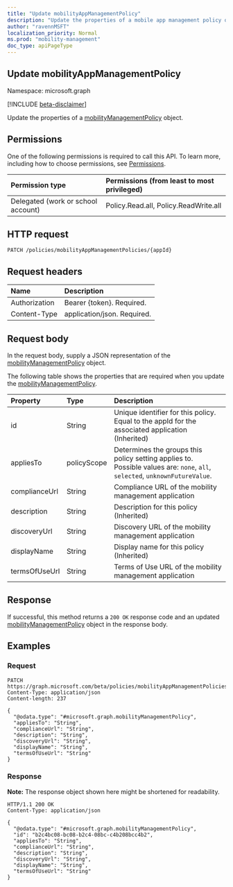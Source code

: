 ```yaml
---
title: "Update mobilityAppManagementPolicy"
description: "Update the properties of a mobile app management policy object."
author: "ravennMSFT"
localization_priority: Normal
ms.prod: "mobility-management"
doc_type: apiPageType
---
```


## Update mobilityAppManagementPolicy

Namespace: microsoft.graph

[!INCLUDE [beta-disclaimer](../../includes/beta-disclaimer.md)]

Update the properties of a [mobilityManagementPolicy](../resources/mobilitymanagementpolicy.md) object.

## Permissions

One of the following permissions is required to call this API. To learn more, including how to choose permissions, see [Permissions](/graph/permissions-reference).

|Permission type|Permissions (from least to most privileged)|
|:---|:---|
|Delegated (work or school account)|Policy.Read.all, Policy.ReadWrite.all|

## HTTP request

<!-- {
  "blockType": "ignored"
}
-->

``` http
PATCH /policies/mobilityAppManagementPolicies/{appId}
```

## Request headers

|Name|Description|
|:---|:---|
|Authorization|Bearer {token}. Required.|
|Content-Type|application/json. Required.|

## Request body

In the request body, supply a JSON representation of the [mobilityManagementPolicy](../resources/mobilitymanagementpolicy.md) object.

The following table shows the properties that are required when you update the [mobilityManagementPolicy](../resources/mobilitymanagementpolicy.md).

|Property|Type|Description|
|:---|:---|:---|
|id|String|Unique identifier for this policy. Equal to the appId for the associated application (Inherited)|
|appliesTo|policyScope|Determines the groups this policy setting applies to. Possible values are: `none`, `all`, `selected`, `unknownFutureValue`.|
|complianceUrl|String|Compliance URL of the mobility management application|
|description|String|Description for this policy (Inherited)|
|discoveryUrl|String|Discovery URL of the mobility management application|
|displayName|String|Display name for this policy (Inherited)|
|termsOfUseUrl|String|Terms of Use URL of the mobility management application|

## Response

If successful, this method returns a `200 OK` response code and an updated [mobilityManagementPolicy](../resources/mobilitymanagementpolicy.md) object in the response body.

## Examples

### Request

<!-- {
  "blockType": "request",
  "name": "update_mobilitymanagementpolicy"
}
-->

``` http
PATCH https://graph.microsoft.com/beta/policies/mobilityAppManagementPolicies/{appId}
Content-Type: application/json
Content-length: 237

{
  "@odata.type": "#microsoft.graph.mobilityManagementPolicy",
  "appliesTo": "String",
  "complianceUrl": "String",
  "description": "String",
  "discoveryUrl": "String",
  "displayName": "String",
  "termsOfUseUrl": "String"
}
```

### Response

**Note:** The response object shown here might be shortened for readability.
<!-- {
  "blockType": "response",
  "truncated": true
}
-->

``` http
HTTP/1.1 200 OK
Content-Type: application/json

{
  "@odata.type": "#microsoft.graph.mobilityManagementPolicy",
  "id": "b2c4bc08-bc08-b2c4-08bc-c4b208bcc4b2",
  "appliesTo": "String",
  "complianceUrl": "String",
  "description": "String",
  "discoveryUrl": "String",
  "displayName": "String",
  "termsOfUseUrl": "String"
}
```
